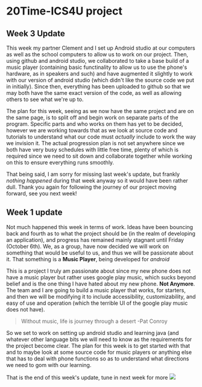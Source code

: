 # 20Time-ICS4U project
## Week 3 Update

This week my partner Clement and I set up Android studio at our computers as well as the school computers to allow us to work on our project. Then, using github and android studio, we collaborated to take a base build of a music player (containing basic functinality to allow us to use the phone's hardware, as in speakers and such) and have augmented it slightly to work with our version of android studio (which didn't like the source code we put in initially). Since then, everything has been uploaded to github so that we may both have the same exact version of the code, as well as allowing others to see what we're up to.

The plan for this week, seeing as we now have the same project and are on the same page, is to split off and begin work on separate parts of the program. Specific parts and who works on them has yet to be decided, however we are working towards that as we look at source code and tutorials to understand what our code must _actually_ include to work the way we invision it. The actual progression plan is not set anywhere since we both have very busy schedules with little free time, plenty of which is required since we need to sit down and collaborate together while working on this to ensure everything runs smoothly. 

That being said, I am sorry for missing last week's update, but frankly _nothing happened_ during that week anyway so it would have been rather dull. Thank you again for following the journey of our project moving forward, see you next week!




## Week 1 update

Not much happened this week in terms of work. Ideas have been bouncing back and fourth as to what the project should be (in the realm of developing an application), and progress has remained mainly stagnant until Friday (October 6th). We, as a group, have now decided we will work on something that would be useful to us, and thus we will be passionate about it. That something is a **Music Player**, being developed for *android*

This is a project I truly am passionate about since my new phone does not have a music player but rather uses google play music, which sucks beyond belief and is the one thing I have hated about my new phone. **Not Anymore**. The team and I are going to build a music player that works, for starters, and then we will be modifying it to include accessibility, customizability, and easy of use and operation (which the terrible UI of the google play music does not have). 

>Without music, life is journey through a desert -Pat Conroy

So we set to work on setting up android studio and learning java (and whatever other language bits we will need to know as the requirements for the project become clear. The plan for this week is to get started with that and to maybe look at some source code for music players or anything else that has to deal with phone functions so as to understand what directions we need to gom with our learning. 

That is the end of this week's update, tune in next week for more
![](https://lh3.googleusercontent.com/-u_WNEHGm86E/VUTgvdA_ekI/AAAAAAAABLs/RBcepq1VQrc/s640/blogger-image--762978045.jpg)




